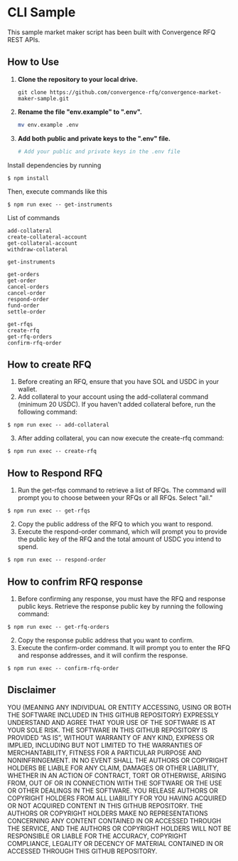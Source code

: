 # CLI Sample

This sample market maker script has been built with Convergence RFQ REST APIs.

## How to Use

1. **Clone the repository to your local drive.**

   ```
   git clone https://github.com/convergence-rfq/convergence-market-maker-sample.git
   ```

2. **Rename the file "env.example" to ".env".**

   ```bash
   mv env.example .env
   ```

3. **Add both public and private keys to the ".env" file.**

   ```bash
   # Add your public and private keys in the .env file
   ```

Install dependencies by running

```
$ npm install
```

Then, execute commands like this

```
$ npm run exec -- get-instruments
```

List of commands

```
add-collateral
create-collateral-account
get-collateral-account
withdraw-collateral

get-instruments

get-orders
get-order
cancel-orders
cancel-order
respond-order
fund-order
settle-order

get-rfqs
create-rfq
get-rfq-orders
confirm-rfq-order
```

## How to create RFQ

1. Before creating an RFQ, ensure that you have SOL and USDC in your wallet.
2. Add collateral to your account using the add-collateral command (minimum 20 USDC). If you haven't added collateral before, run the following command:

```
$ npm run exec -- add-collateral
```

3. After adding collateral, you can now execute the create-rfq command:

```
$ npm run exec -- create-rfq
```

## How to Respond RFQ

1. Run the get-rfqs command to retrieve a list of RFQs. The command will prompt you to choose between your RFQs or all RFQs. Select "all."

```
$ npm run exec -- get-rfqs
```

2. Copy the public address of the RFQ to which you want to respond.
3. Execute the respond-order command, which will prompt you to provide the public key of the RFQ and the total amount of USDC you intend to spend.

```
$ npm run exec -- respond-order
```

## How to confrim RFQ response

1. Before confirming any response, you must have the RFQ and response public keys. Retrieve the response public key by running the following command:

```
$ npm run exec -- get-rfq-orders
```

2. Copy the response public address that you want to confirm.
3. Execute the confirm-order command. It will prompt you to enter the RFQ and response addresses, and it will confirm the response.

```
$ npm run exec -- confirm-rfq-order
```

## Disclaimer

YOU (MEANING ANY INDIVIDUAL OR ENTITY ACCESSING, USING OR BOTH THE SOFTWARE INCLUDED IN THIS GITHUB REPOSITORY) EXPRESSLY UNDERSTAND AND AGREE THAT YOUR USE OF THE SOFTWARE IS AT YOUR SOLE RISK. THE SOFTWARE IN THIS GITHUB REPOSITORY IS PROVIDED “AS IS”, WITHOUT WARRANTY OF ANY KIND, EXPRESS OR IMPLIED, INCLUDING BUT NOT LIMITED TO THE WARRANTIES OF MERCHANTABILITY, FITNESS FOR A PARTICULAR PURPOSE AND NONINFRINGEMENT. IN NO EVENT SHALL THE AUTHORS OR COPYRIGHT HOLDERS BE LIABLE FOR ANY CLAIM, DAMAGES OR OTHER LIABILITY, WHETHER IN AN ACTION OF CONTRACT, TORT OR OTHERWISE, ARISING FROM, OUT OF OR IN CONNECTION WITH THE SOFTWARE OR THE USE OR OTHER DEALINGS IN THE SOFTWARE. YOU RELEASE AUTHORS OR COPYRIGHT HOLDERS FROM ALL LIABILITY FOR YOU HAVING ACQUIRED OR NOT ACQUIRED CONTENT IN THIS GITHUB REPOSITORY. THE AUTHORS OR COPYRIGHT HOLDERS MAKE NO REPRESENTATIONS CONCERNING ANY CONTENT CONTAINED IN OR ACCESSED THROUGH THE SERVICE, AND THE AUTHORS OR COPYRIGHT HOLDERS WILL NOT BE RESPONSIBLE OR LIABLE FOR THE ACCURACY, COPYRIGHT COMPLIANCE, LEGALITY OR DECENCY OF MATERIAL CONTAINED IN OR ACCESSED THROUGH THIS GITHUB REPOSITORY.
